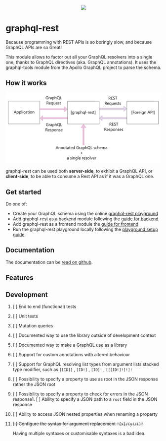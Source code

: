 <p align="center">
  <a href="https://github.com/graphql-rest/graphql-rest">
    <img src="https://raw.githubusercontent.com/graphql-rest/graphql-rest/master/doc/logo.png" height="160">
  </a>
</p>

# graphql-rest

Because programming with REST APIs is so boringly slow, and because GraphQL
APIs are so Great!

This module allows to factor out all your GraphQL resolvers into a single one,
thanks to GraphQL directives (aka. GraphQL annotations). It uses the
graphql-tools module from the Apollo GraphQL project to parse the schema.

## How it works

![Schema explananing how graphql-rest works](doc/explain-graphql-rest.png)

graphql-rest can be used both **server-side**, to exhibit a GraphQL API, or
**client-side**, to be able to consume a Rest API as if it was a GraphQL one.

## Get started

Do one of:

- Create your GraphQL schema using the online [graphql-rest playground]()
- Add graphql-rest as a backend module following the [guide for backend]()
- Add graphql-rest as a frontend module the [guide for frontend]()
- Run the graphql-rest playground locally following the [playground setup guide]()

## Documentation

The documentation can be [read on github](https://github.com/graphql-rest/graphql-rest/tree/master/doc).

## Features

## Development

1. [ ] End to end (functional) tests
1. [ ] Unit tests
1. [ ] Mutation queries
1. [ ] Documented way to use the library outside of development context
1. [ ] Documented way to make a GraphQL use as a library
1. [ ] Support for custom annotations with altered behaviour
1. [ ] Support for GraphQL resolving list types from argument lists stacked type modifier, such as `[[ID]]` , `[ID!]` , `[ID]!` , `[[[ID!]!]!]!`
1. [ ] Possibility to specify a property to use as root in the JSON response rather the JSON root
1. [ ] Possibility to specify a property to check for errors in the JSON response1. [ ] Ability to specify a JSON path to a `root` field in the JSON response
1. [ ] Ability to access JSON nested properties when renaming a property
1. ~~[ ] Configure the syntax for argument replacement `"{x}/(y)/()"`~~

   Having multiple syntaxes or customisable syntaxes is a bad idea.
